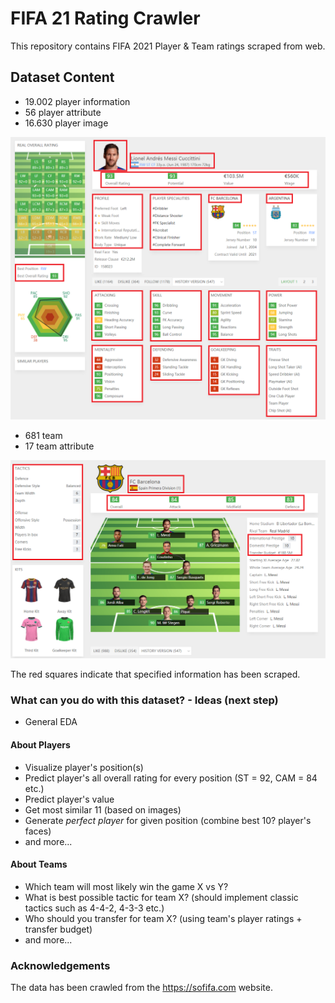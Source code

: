 # FIFA 21 Rating Crawler

This repository contains FIFA 2021 Player &amp; Team ratings scraped from web.

## Dataset Content
 - 19.002 player information <br>
 - 56 player attribute <br>
 - 16.630 player image <br>


![alt text](data/readme_images/player_scraped_attributes.png)

 - 681 team <br>
 - 17 team attribute <br>

![alt text](data/readme_images/team_scraped_attributes.png)

The red squares indicate that specified information has been scraped. 

 
### What can you do with this dataset? - Ideas (next step) ###
 - General EDA
#### About Players ####
 - Visualize player's position(s)
 - Predict player's all overall rating for every position (ST = 92, CAM = 84 etc.)
 - Predict player's value
 - Get most similar 11 (based on images)
 - Generate *perfect player* for given position (combine best 10? player's faces)
 - and more...
 
#### About Teams ####
 - Which team will most likely win the game X vs Y?
 - What is best possible tactic for team X? (should implement classic tactics such as 4-4-2, 4-3-3 etc.)
 - Who should you transfer for team X? (using team's player ratings + transfer budget)
 - and more...
 
### Acknowledgements ###
The data has been crawled from the https://sofifa.com website.
